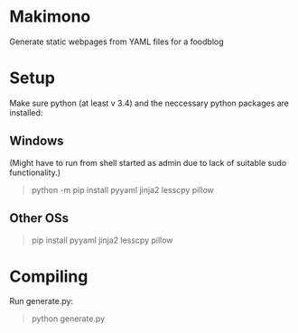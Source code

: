 # Makimono
Generate static webpages from YAML files for a foodblog

# Setup

Make sure python (at least v 3.4) and the neccessary python packages are installed:

## Windows

(Might have to run from shell started as admin due to lack of suitable sudo functionality.)

> python -m pip install pyyaml jinja2 lesscpy pillow

## Other OSs

> pip install pyyaml jinja2 lesscpy pillow

# Compiling

Run generate.py:

> python generate.py
